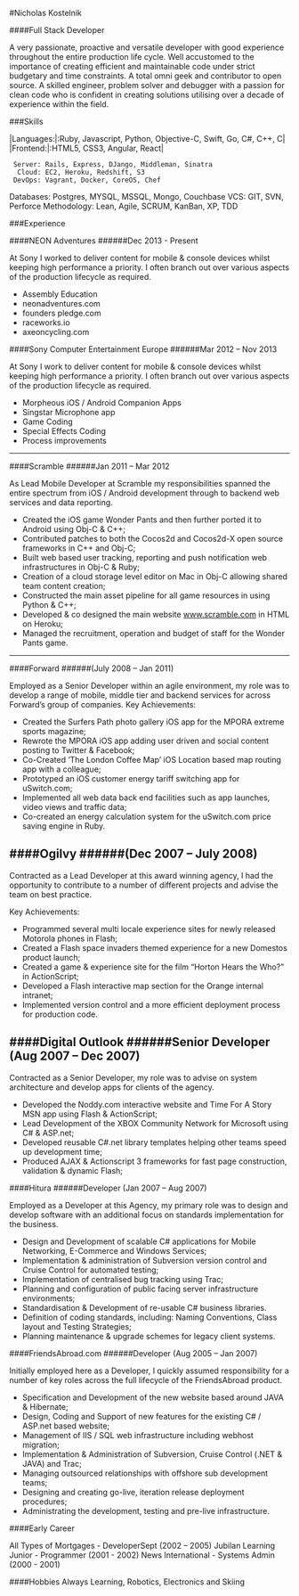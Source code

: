 
#Nicholas Kostelnik                                        

####Full Stack Developer

A very passionate, proactive and versatile developer with good experience throughout the entire production life cycle. Well accustomed to the importance of creating efficient and maintainable code under strict budgetary and time constraints. A total omni geek and contributor to open source. A skilled engineer, problem solver and debugger with a passion for clean code who is confident in creating solutions utilising over a decade of experience within the field.

###Skills

|Languages:|:Ruby, Javascript, Python, Objective-C, Swift, Go, C#, C++, C|
|Frontend:|:HTML5, CSS3, Angular, React|

     Server: Rails, Express, DJango, Middleman, Sinatra
      Cloud: EC2, Heroku, Redshift, S3
     DevOps: Vagrant, Docker, CoreOS, Chef
  Databases: Postgres, MYSQL, MSSQL, Mongo, Couchbase
        VCS: GIT, SVN, Perforce
Methodology: Lean, Agile, SCRUM, KanBan, XP, TDD


###Experience

####NEON Adventures
######Dec 2013 - Present

At Sony I worked to deliver content for mobile & console devices whilst keeping high performance a priority. I often branch out over various aspects of the production lifecycle as required.

* Assembly Education
* neonadventures.com
* founders pledge.com
* raceworks.io
* axeoncycling.com


####Sony Computer Entertainment Europe
######Mar 2012 – Nov 2013

At Sony I work to deliver content for mobile & console devices whilst keeping high performance a priority. I often
branch out over various aspects of the production lifecycle as required.

* Morpheous iOS / Android Companion Apps
* Singstar Microphone app
* Game Coding
* Special Effects Coding
* Process improvements

----------

####Scramble
######Jan 2011 – Mar 2012

As Lead Mobile Developer at Scramble my responsibilities spanned the entire spectrum from iOS / Android
development through to backend web services and data reporting.

* Created the iOS game Wonder Pants and then further ported it to Android using Obj-C & C++;
* Contributed patches to both the Cocos2d and Cocos2d-X open source frameworks in C++ and Obj-C;
* Built web based user tracking, reporting and push notification web infrastructures in Obj-C & Ruby;
* Creation of a cloud storage level editor on Mac in Obj-C allowing shared team content creation;
* Constructed the main asset pipeline for all game resources in using Python & C++;
* Developed & co designed the main website www.scramble.com in HTML on Heroku;
* Managed the recruitment, operation and budget of staff for the Wonder Pants game.

----------

####Forward
######(July 2008 – Jan 2011)

Employed as a Senior Developer within an agile environment, my role was to develop a range of mobile, middle tier
and backend services for across Forward’s group of companies.
Key Achievements:

* Created the Surfers Path photo gallery iOS app for the MPORA extreme sports magazine;
* Rewrote the MPORA iOS app adding user driven and social content posting to Twitter & Facebook;
* Co-Created ‘The London Coffee Map’ iOS Location based map routing app with a colleague;
* Prototyped an iOS customer energy tariff switching app for uSwitch.com;
* Implemented all web data back end facilities such as app launches, video views and traffic data;
* Co-created an energy calculation system for the uSwitch.com price saving engine in Ruby.


####Ogilvy
######(Dec 2007 – July 2008)
--------------------------------------------------------------------------------
Contracted as a Lead Developer at this award winning agency, I had the opportunity to contribute to a number of
different projects and advise the team on best practice.

Key Achievements:
* Programmed several multi locale experience sites for newly released Motorola phones in Flash;
* Created a Flash space invaders themed experience for a new Domestos product launch;
* Created a game & experience site for the film “Horton Hears the Who?” in ActionScript;
* Developed a Flash interactive map section for the Orange internal intranet;
* Implemented version control and a more efficient deployment process for production code.


####Digital Outlook
######Senior Developer (Aug 2007 – Dec 2007)
--------------------------------------------------------------------------------
Contracted as a Senior Developer, my role was to advise on system architecture and develop apps for clients of the
agency.

* Developed the Noddy.com interactive website and Time For A Story MSN app using Flash & ActionScript;
* Lead Development of the XBOX Community Network for Microsoft using C# & ASP.net;
* Developed reusable C#.net library templates helping other teams speed up development time;
* Produced AJAX & Actionscript 3 frameworks for fast page construction, validation & dynamic Flash;

####Hitura
######Developer (Jan 2007 – Aug 2007)

Employed as a Developer at this Agency, my primary role was to design and develop software with an additional
focus on standards implementation for the business.

* Design and Development of scalable C# applications for Mobile Networking, E-Commerce and Windows Services;
* Implementation & administration of Subversion version control and Cruise Control for automated testing;
* Implementation of centralised bug tracking using Trac;
* Planning and configuration of public facing server infrastructure environments;
* Standardisation & Development of re-usable C# business libraries.
* Definition of coding standards, including: Naming Conventions, Class layout and Testing Strategies;
* Planning maintenance & upgrade schemes for legacy client systems.

####FriendsAbroad.com
######Developer (Aug 2005 – Jan 2007)

Initially employed here as a Developer, I quickly assumed responsibility for a number of key roles across the full
lifecycle of the FriendsAbroad product.

* Specification and Development of the new website based around JAVA & Hibernate;
* Design, Coding and Support of new features for the existing C# / ASP.net based website;
* Management of IIS / SQL web infrastructure including webhost migration;
* Implementation & Administration of Subversion, Cruise Control (.NET & JAVA) and Trac;
* Managing outsourced relationships with offshore sub development teams;
* Designing and creating go-live, iteration release deployment procedures;
* Administrating the development, testing and pre-live infrastructure.

####Early Career

All Types of Mortgages  - DeveloperSept  (2002 – 2005)
Jubilan Learning Junior - Programmer     (2001 - 2002)
News International      - Systems Admin  (2000 - 2001)

####Hobbies
Always Learning, Robotics, Electronics and Skiing
